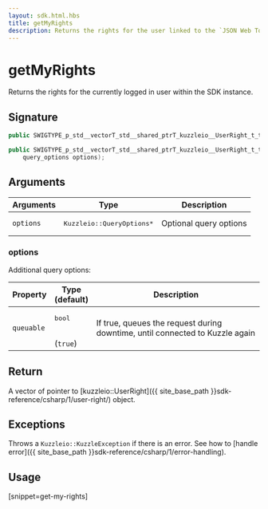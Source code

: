 ```yaml
---
layout: sdk.html.hbs
title: getMyRights
description: Returns the rights for the user linked to the `JSON Web Token`.
---
```


# getMyRights

Returns the rights for the currently logged in user within the SDK instance.

## Signature

```csharp
public SWIGTYPE_p_std__vectorT_std__shared_ptrT_kuzzleio__UserRight_t_t getMyRights();

public SWIGTYPE_p_std__vectorT_std__shared_ptrT_kuzzleio__UserRight_t_t getMyRights(
    query_options options);

```

## Arguments

| Arguments    | Type    | Description |
|--------------|---------|-------------|
| `options`  | <pre>Kuzzleio::QueryOptions\*</pre>  | Optional query options |

### options

Additional query options:

| Property     | Type<br/>(default)    | Description        | 
| ---------- | ------- | --------------------------------- | 
| `queuable` | <pre>bool</pre><br/>(`true`) | If true, queues the request during downtime, until connected to Kuzzle again |

## Return

A vector of pointer to [kuzzleio::UserRight]({{ site_base_path }}sdk-reference/csharp/1/user-right/) object.

## Exceptions

Throws a `Kuzzleio::KuzzleException` if there is an error. See how to [handle error]({{ site_base_path }}sdk-reference/csharp/1/error-handling).

## Usage

[snippet=get-my-rights]
